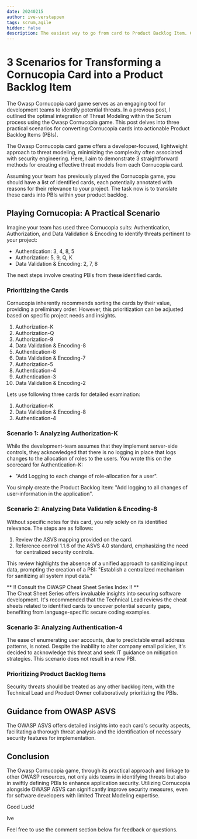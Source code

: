 ```yaml
---
date: 20240215
author: ive-verstappen
tags: scrum,agile
hidden: false
description: The easiest way to go from card to Product Backlog Item. Cornucopia is aimed at the developer, not the security engineer. Therefore, we feel that there should be an easy way to go from identifying a threat or vulnerabiltiy to a Product Backlog Item.
---
```

# 3 Scenarios for Transforming a Cornucopia Card into a Product Backlog Item

The Owasp Cornucopia card game serves as an engaging tool for development teams to identify potential threats. In a previous post, I outlined the optimal integration of Threat Modeling within the Scrum process using the Owasp Cornucopia game. This post delves into three practical scenarios for converting Cornucopia cards into actionable Product Backlog Items (PBIs).

The Owasp Cornucopia card game offers a developer-focused, lightweight approach to threat modeling, minimizing the complexity often associated with security engineering. Here, I aim to demonstrate 3 straightforward methods for creating effective threat models from each Cornucopia card.

Assuming your team has previously played the Cornucopia game, you should have a list of identified cards, each potentially annotated with reasons for their relevance to your project. The task now is to translate these cards into PBIs within your product backlog.

## Playing Cornucopia: A Practical Scenario

Imagine your team has used three Cornucopia suits: Authentication, Authorization, and Data Validation & Encoding to identify threats pertinent to your project:

- Authentication: 3, 4, 8, 5
- Authorization: 5, 9, Q, K
- Data Validation & Encoding: 2, 7, 8

The next steps involve creating PBIs from these identified cards.

### Prioritizing the Cards

Cornucopia inherently recommends sorting the cards by their value, providing a preliminary order. However, this prioritization can be adjusted based on specific project needs and insights.

1. Authorization-K
2. Authorization-Q
3. Authorization-9
4. Data Validation & Encoding-8
5. Authentication-8
6. Data Validation & Encoding-7
7. Authorization-5
8. Authentication-4
9. Authentication-3
10. Data Validation & Encoding-2

Lets use following three cards for detailed examination:

1. Authorization-K
2. Data Validation & Encoding-8
3. Authentication-4

### Scenario 1: Analyzing Authorization-K

While the development-team assumes that they implement server-side controls, they acknowledged that there is no logging in place that logs changes to the allocation of roles to the users.  You wrote this on the scorecard for Authentication-K:
- "Add Logging to each change of role-allocation for a user".

You simply create the Product Backlog Item: "Add logging to all changes of user-information in the application".

### Scenario 2: Analyzing Data Validation & Encoding-8

Without specific notes for this card, you rely solely on its identified relevance. The steps are as follows:

1. Review the ASVS mapping provided on the card.
2. Reference control 1.1.6 of the ASVS 4.0 standard, emphasizing the need for centralized security controls.

This review highlights the absence of a unified approach to sanitizing input data, prompting the creation of a PBI: "Establish a centralized mechanism for sanitizing all system input data."

** !! Consult the OWASP Cheat Sheet Series Index !! **  
The Cheat Sheet Series offers invaluable insights into securing software development. It's recommended that the Technical Lead reviews the cheat sheets related to identified cards to uncover potential security gaps, benefiting from language-specific secure coding examples.

### Scenario 3: Analyzing Authentication-4

The ease of enumerating user accounts, due to predictable email address patterns, is noted. Despite the inability to alter company email policies, it's decided to acknowledge this threat and seek IT guidance on mitigation strategies. This scenario does not result in a new PBI.

### Prioritizing Product Backlog Items

Security threats should be treated as any other backlog item, with the Technical Lead and Product Owner collaboratively prioritizing the PBIs.

## Guidance from OWASP ASVS

The OWASP ASVS offers detailed insights into each card's security aspects, facilitating a thorough threat analysis and the identification of necessary security features for implementation.

## Conclusion

The Owasp Cornucopia game, through its practical approach and linkage to other OWASP resources, not only aids teams in identifying threats but also in swiftly defining PBIs to enhance application security. Utilizing Cornucopia alongside OWASP ASVS can significantly improve security measures, even for software developers with limited Threat Modeling expertise.

Good Luck!

Ive

Feel free to use the comment section below for feedback or questions.
